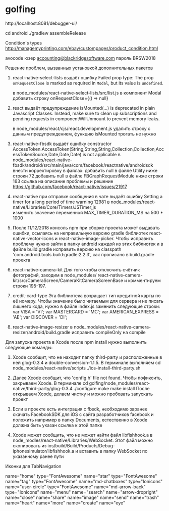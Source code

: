 # golfing

http://localhost:8081/debugger-ui/

cd android
./gradlew assembleRelease

Condition's types
http://managemyprinting.com/ebay/custompages/product_condition.html

avocode
юзер accounting@blackridgesoftware.com
пароль BRSW2018


Решение проблем, вызванных установкой дополнительных пакетов

1. react-native-select-lists выдаёт ошибку
   Failed prop type: The prop `onRequestClose` is marked as required
   in `Modal`, but its value is `undefined`.

   в node_modules/react-native-select-lists/src/list.js в компонент Modal добавить
   строку onRequestClose={() => null}

2. react выдаёт предупреждение
   isMounted(...) is deprecated in plain Javascript Classes. Instead, make sure to clean up
   subscriptions and pending requests in componentWillUnmount to prevent memory leaks.

   в node_modules/react/cjs/react.development.js удалить строку с данным предупреждением,
   функцию isMounted трогать не нужно

3. react-native-fbsdk выдаёт ошибку
   constructor AccessToken.AccessToken(String,String,String,Collection,Collection,AccessTokenSource,Date,Date,Date)
   is not applicable
   в node_modules/react-native-fbsdk/android/src/main/java/com/facebook/reactnative/androidsdk
   внести корректировку в файлах:
   добавить null в файле Utility ниже строки 72
   добавить null в файле FBGraphRequestModule ниже строки 163
   ссылка на описание проблемы и решение https://github.com/facebook/react-native/issues/21917

4. react-native при отправке сообщения в чате выдаёт ошибку
   Setting a timer for a long period of time warning 12981
   в node_modules/react-native/Libraries/Core/Timers/JSTimer;js  
   изменить значение переменной MAX_TIMER_DURATION_MS на 500 \* 1000
   
5. После 11/12/2018 консоль npm при сборке проекта может выдавать ошибки, ссылаясь на неправильную
   версию gradle библиотек react-native-vector-icons и react-native-image-picker. Чтобы исправить
   проблему нужно зайти в папку android каждой из этих библиотек и в файле build.gradle исправить
   версию на classpath 'com.android.tools.build:gradle:2.2.3', как прописано в build.gradle проекта
   
6. react-native-camera-kit Для того чтобы отключить счётчик фотографий, заходим в node_modules/
   react-native-camera-kit/src/CameraScreen/CameraKitCameraScreenBase и комментируем строки 195-197.
   
7. credit-card-type Эта библиотека возращает тип кредитной карты по её номеру. Чтобы
   значение было читаемым для сервера и не писать лишнего кода, нужно в файле index.js
   заменить следующие строки:
   var VISA = 'VI';
   var MASTERCARD = 'MC';
   var AMERICAN_EXPRESS = 'AE';
   var DISCOVER = 'DI'; 
   
8. react-native-image-resizer в node_modules/react-native-camera-resizer/android/build.gradle 
    исправить compileOnly на compile
    
Для запуска проекта в Xcode после npm install нужно выполнить следующие команды:

1) Xcode сообщит, что не находит папку third-party и расположенные в ней glog-0.3.4 и 
double-conversion-1.1.5. В терминале выполняем 
cd node_modules/react-native/scripts
./ios-install-third-party.sh

2) Далее Xcode сообщит, что 'config.h' file not found. Чтобы пофиксить, закрываем Xcode. В терминале
cd golfing/node_modules/react-native/third-party/glog-0.3.4
./configure
make
make install
После открываем Xcode, делаем чистку и можно пробовать запускать проект

3) Если в проекте есть интеграция с fbsdk, необходимо заранее скачать FacebookSDK для iOS с сайта 
разработчиков facebook и положить например в папку Documents, естественно в Xcode должна быть 
указан ссылка к этой папке

4) Xcode может сообщить, что не может найти файл libfishhook.a в 
node_modles/react-native/Libraries/WebSocket. 
Этот файл можно скопировать из ios/build/Build/Products/Debug-iphonesimulator/libfishhook.a и 
вставить в папку WebSocket по указанному ранее пути    
    
    
Иконки для TabNavigation

name="home" type="FontAwesome"
name="star" type="FontAwesome"
name="tag" type="FontAwesome"
name="md-chatboxes" type="Ionicons"
name="user-circle" type="FontAwesome"
name="md-arrow-back" type="Ionicons"
name="menu"
name="search"
name="arrow-dropright"
name="close"
name="share"
name="image"
name="send"
name="trash"
name="heart"
name="more"
name="create"
name="eye"